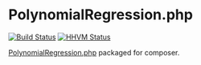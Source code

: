 PolynomialRegression.php
========================

[![Build Status](https://travis-ci.org/jbboehr/PolynomialRegression.php.svg?branch=master)](https://travis-ci.org/jbboehr/PolynomialRegression.php) [![HHVM Status](http://hhvm.h4cc.de/badge/jbboehr/PolynomialRegression.php.png)](http://hhvm.h4cc.de/package/jbboehr/PolynomialRegression.php)

[PolynomialRegression.php](http://www.drque.net/Projects/PolynomialRegression/) packaged for composer.
